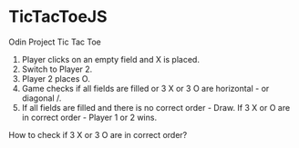 # TicTacToeJS
Odin Project Tic Tac Toe

1. Player clicks on an empty field and X is placed.
2. Switch to Player 2.
3. Player 2 places O.
4. Game checks if all fields are filled or 3 X or 3 O are horizontal - or diagonal /.
5. If all fields are filled and there is no correct order - Draw. If 3 X or O are in correct order - Player 1 or 2 wins.


How to check if 3 X or 3 O are in correct order?
